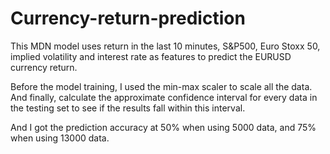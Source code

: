 # Currency-return-prediction
This MDN model uses return in the last 10 minutes, S&P500, Euro Stoxx 50, implied volatility and interest rate as features to predict the EURUSD currency return. 

Before the model training, I used the min-max scaler to scale all the data. And finally, calculate the approximate confidence interval for every data in the testing set to see if the results fall within this interval. 

And I got the prediction accuracy at 50% when using 5000 data, and 75% when using 13000 data.
